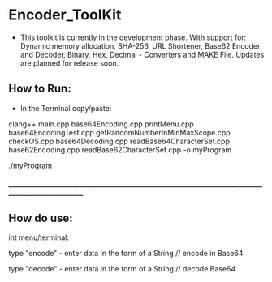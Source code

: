 # Encoder_ToolKit

- This toolkit is currently in the development phase. With support for: Dynamic memory allocation, SHA-256, URL Shortener, Base62 Encoder and Decoder, Binary, Hex, Decimal - Converters and MAKE File. Updates are planned for release soon.


 ## How to Run:

- In the Terminal copy/paste:

clang++ main.cpp base64Encoding.cpp printMenu.cpp base64EncodingTest.cpp getRandomNumberInMinMaxScope.cpp checkOS.cpp base64Decoding.cpp readBase64CharacterSet.cpp base62Encoding.cpp readBase62CharacterSet.cpp -o myProgram

./myProgram

#### _________________________________________________________________________________________________

## How do use:

int menu/terminal:

type "encode"
    - enter data in the form of a String // encode in Base64

type "decode"
    - enter data in the form of a String // decode Base64